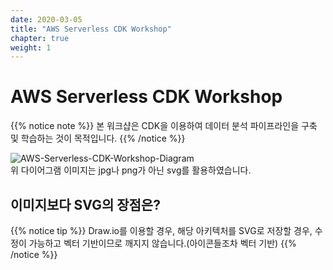 ```yaml
---
date: 2020-03-05
title: "AWS Serverless CDK Workshop"
chapter: true
weight: 1
---
```


# AWS Serverless CDK Workshop

{{% notice note %}}
본 워크샵은 CDK을 이용하여 데이터 분석 파이프라인을 구축 및 학습하는 것이 목적입니다.
{{% /notice %}}

![AWS-Serverless-CDK-Workshop-Diagram](/images/cdkdiagram04.svg)  
위 다이어그램 이미지는 jpg나 png가 아닌 svg를 활용하였습니다.

## 이미지보다 SVG의 장점은?  
{{% notice tip %}}
Draw.io를 이용할 경우, 해당 아키텍처를 SVG로 저장할 경우, 수정이 가능하고 벡터 기반이므로 깨지지 않습니다.(아이콘들조차 벡터 기반)
{{% /notice %}}